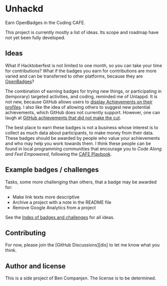 # Unhackd

Earn OpenBadges in the Coding CAFE.

This project is currently mostly a list of ideas.
Its scope and roadmap have not yet been fully developed.

## Ideas

What if Hacktoberfest is not limited to one month, so you can take your time
for contributions?
What if the badges you earn for contributions are more varied and can be
transferred to other platforms, because they are [OpenBadges]?

The combination of earning badges for trying new things, or participating in
(temporary) targeted activities, and coding, reminded me of Untappd.
It is not new, because GitHub allows users to [display Achievements on their
profiles][achievements].
I also like the idea of allowing others to suggest new potential achievements,
which GitHub does not currently support.
However, one can laugh at [GitHub achievements that did not make the cut][ra].

The best place to earn these badges is not a business whose interest is to
collect as much data about participants, to make money from their data.
These badges should be awarded by people who value your achievements and who
may help you work towards them.
I think these people can be found in local programming communities
that encourage you to *Code Along and Feel Empowered*, following the [CAFE
Playbook][CAFE].

[OpenBadges]: https://openbadges.org
[achievements]: https://docs.github.com/en/account-and-profile/setting-up-and-managing-your-github-profile/customizing-your-profile/personalizing-your-profile#earning-achievements
[ra]: https://github.com/Flet/rejected-github-profile-achievements
[CAFE]: https://code-cafes-nl.github.io/cafe_playbook/

## Example badges / challenges

Tasks, some more challenging than others, that a badge may be awarded for:

- Make link texts more descriptive
- Archive a project with a note in the README file
- Remove Google Analytics from a project

See the [Index of badges and challenges](badges/index.md) for all ideas.

## Contributing

For now, please join the [GitHub Discussions][dis] to let me know what you
think.

## Author and license

This is a side project of Ben Companjen. The license is to be determined.
